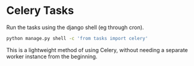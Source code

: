 # Celery Tasks

Run the tasks using the django shell (eg through cron).

```bash
python manage.py shell -c 'from tasks import celery'
```

This is a lightweight method of using Celery, without needing a separate worker instance from the beginning.
